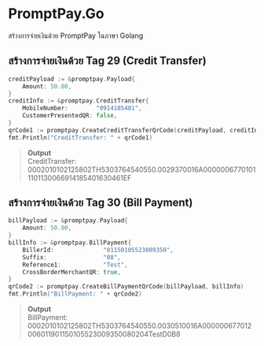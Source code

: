 # PromptPay.Go
สร้างการจ่ายเงินด้วย PromptPay ในภาษา Golang

## สร้างการจ่ายเงินด้วย Tag 29 (Credit Transfer)
```go
creditPayload := &promptpay.Payload{
	Amount: 50.00,
}
creditInfo := &promptpay.CreditTransfer{
	MobileNumber:        "0914185401",
	CustomerPresentedQR: false,
}
qrCode1 := promptpay.CreateCreditTransferQrCode(creditPayload, creditInfo)
fmt.Println("CreditTransfer: " + qrCode1)
```
> **Output**  
CreditTransfer: 0002010102125802TH5303764540550.0029370016A00000067701011101130066914185401630461EF

## สร้างการจ่ายเงินด้วย Tag 30 (Bill Payment)
```go
billPayload := &promptpay.Payload{
	Amount: 50.00,
}
billInfo := &promptpay.BillPayment{
	BillerId:              "01150105523009350",
	Suffix:                "08",
	Reference1:            "Test",
	CrossBorderMerchantQR: true,
}
qrCode2 := promptpay.CreateBillPaymentQrCode(billPayload, billInfo)
fmt.Println("BillPayment: " + qrCode2)
```
> **Output**  
BillPayment: 0002010102125802TH5303764540550.0030510016A000000677012006011901150105523009350080204TestD0B8
